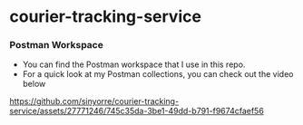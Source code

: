 # courier-tracking-service
### Postman Workspace
- You can find the Postman workspace that I use in this repo.
- For a quick look at my Postman collections, you can check out the video below


https://github.com/sinyorre/courier-tracking-service/assets/27771246/745c35da-3be1-49dd-b791-f9674cfaef56

